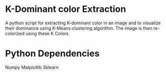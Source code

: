 # K-Dominant color Extraction
A python script for extracting K-dominant color in an image and to visualize their dominance using K-Means clustering algorithm. The image is then re-colorized using these K Colors.

# Python Dependencies
 Numpy
 Matplotlib
 Sklearn
